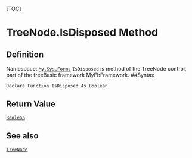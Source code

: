[TOC]
# TreeNode.IsDisposed Method

## Definition
Namespace: [`My.Sys.Forms`](My.Sys.Forms.md)
`IsDisposed` is method of the TreeNode control, part of the freeBasic framework MyFbFramework.
##Syntax
```freeBasic
Declare Function IsDisposed As Boolean
```


## Return Value
[`Boolean`]("https://www.freebasic.net/wiki/KeyPgBoolean")
## See also
[`TreeNode`](TreeNode.md)
